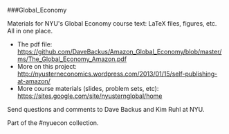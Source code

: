 ###Global_Economy

Materials for NYU's Global Economy course text:  LaTeX files, figures, etc.  All in one place.  

 * The pdf file:  https://github.com/DaveBackus/Amazon_Global_Economy/blob/master/ms/The_Global_Economy_Amazon.pdf 
 * More on this project:  http://nyusterneconomics.wordpress.com/2013/01/15/self-publishing-at-amazon/ 
 * More course materials (slides, problem sets, etc):  https://sites.google.com/site/nyusternglobal/home

Send questions and comments to Dave Backus and Kim Ruhl at NYU.  

Part of the #nyuecon collection.
